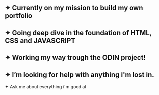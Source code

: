 ✦ Currently on my mission to build my own portfolio 
--
✦ Going deep dive in the foundation of HTML, CSS and JAVASCRIPT
--
✦ Working my way trough the ODIN project!
--
✦ I’m looking for help with anything i'm lost in.
--
✦ Ask me about everything i'm good at
